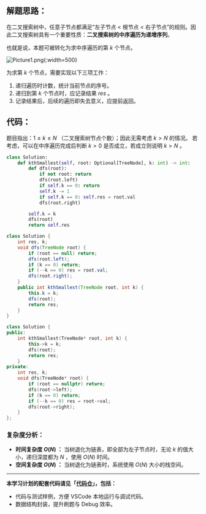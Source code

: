 ## 解题思路：

在二叉搜索树中，任意子节点都满足“左子节点 $<$ 根节点 $<$ 右子节点”的规则。因此二叉搜索树具有一个重要性质：**二叉搜索树的中序遍历为递增序列**。

也就是说，本题可被转化为求中序遍历的第 $k$ 个节点。

![Picture1.png](https://pic.leetcode.cn/1690460306-SMjxpo-Picture1.png){:width=500}

为求第 $k$ 个节点，需要实现以下三项工作：

1. 递归遍历时计数，统计当前节点的序号。
2. 递归到第 $k$ 个节点时，应记录结果 $res$ 。
3. 记录结果后，后续的遍历即失去意义，应提前返回。

## 代码：

题目指出：$1 \leq k \leq N$ （二叉搜索树节点个数）；因此无需考虑 $k > N$ 的情况。
若考虑，可以在中序遍历完成后判断 $k > 0$ 是否成立，若成立则说明 $k > N$ 。

```Python []
class Solution:
    def kthSmallest(self, root: Optional[TreeNode], k: int) -> int:
        def dfs(root):
            if not root: return
            dfs(root.left)
            if self.k == 0: return
            self.k -= 1
            if self.k == 0: self.res = root.val
            dfs(root.right)

        self.k = k
        dfs(root)
        return self.res
```

```Java []
class Solution {
    int res, k;
    void dfs(TreeNode root) {
        if (root == null) return;
        dfs(root.left);
        if (k == 0) return;
        if (--k == 0) res = root.val;
        dfs(root.right);
    }
    public int kthSmallest(TreeNode root, int k) {
        this.k = k;
        dfs(root);
        return res;
    }
}
```

```C++ []
class Solution {
public:
    int kthSmallest(TreeNode* root, int k) {
        this->k = k;
        dfs(root);
        return res;
    }
private:
    int res, k;
    void dfs(TreeNode* root) {
        if (root == nullptr) return;
        dfs(root->left);
        if (k == 0) return;
        if (--k == 0) res = root->val;
        dfs(root->right);
    }
};
```

### 复杂度分析：

- **时间复杂度 $O(N)$ ：** 当树退化为链表，即全部为左子节点时，无论 $k$ 的值大小，递归深度都为 $N$ ，使用 $O(N)$ 时间。
- **空间复杂度 $O(N)$ ：**  当树退化为链表时，系统使用 $O(N)$ 大小的栈空间。

---

**本学习计划的配套代码请见「[代码仓](https://github.com/krahets/selected-coding-interview)」，包括：**

- 代码与测试样例，方便 VSCode 本地运行与调试代码。
- 数据结构封装，提升刷题与 Debug 效率。
